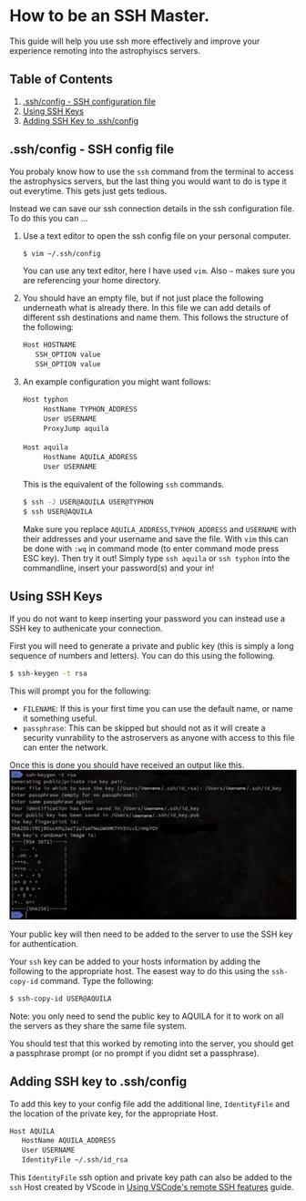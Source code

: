 # How to be an SSH Master.

This guide will help you use ssh more effectively and improve your experience remoting into the astrophyiscs servers.
## Table of Contents
1. [.ssh/config - SSH configuration file](#sshconfig---ssh-config-file)
2. [Using SSH Keys](#using-ssh-keys)
3. [Adding SSH Key to .ssh/config](#adding-ssh-key-to-sshconfig)

## .ssh/config - SSH config file

You probaly know how to use the ```ssh``` command from the terminal to access the astrophysics servers, but the last thing you would want to do is type it out everytime. This gets just gets tedious. 

Instead we can save our ssh connection details in the ssh configuration file. To do this you can ...

1. Use a text editor to open the ssh config file on your personal computer.
   ```bash
   $ vim ~/.ssh/config 
   ```
   You can use any text editor, here I have used ```vim```. Also ```~``` makes sure you are referencing your home directory. 

2. You should have an empty file, but if not just place the following underneath what is already there. In this file we can add details of different ssh destinations and name them. This follows the structure of the following:
   ```bash
   Host HOSTNAME
      SSH_OPTION value
      SSH_OPTION value

   ```
3. An example configuration you might want follows:
   ```bash
   Host typhon
        HostName TYPHON_ADDRESS
        User USERNAME
        ProxyJump aquila
    
   Host aquila
        HostName AQUILA_ADDRESS
        User USERNAME
   ```
   This is the equivalent of the following ```ssh``` commands.
   ```bash
   $ ssh -J USER@AQUILA USER@TYPHON
   $ ssh USER@AQUILA 
   ```

   Make sure you replace ```AQUILA_ADDRESS```,```TYPHON_ADDRESS``` and ```USERNAME``` with their addresses and your username and save the file. With ```vim``` this can be done with ```:wq``` in command mode (to enter command mode press ESC key). Then try it out! Simply type ```ssh aquila``` or ```ssh typhon``` into the commandline, insert your password(s) and your in! 

## Using SSH Keys

If you do not want to keep inserting your password you can instead use a SSH key to authenicate your connection.

First you will need to generate a private and public key (this is simply a long sequence of numbers and letters). You can do this using the following.
```bash
$ ssh-keygen -t rsa
```
This will prompt you for the following: 
- ```FILENAME```: If this is your first time you can use the default name, or name it something useful.
- ```passphrase```: This can be skipped but should not as it will create a security vunrability to the astroservers as anyone with access to this file can enter the network.

Once this is done you should have received an output like this.
<a align="center">
<img src="../assets/ssh-keygen.png">
</a>

Your public key will then need to be added to the server to use the SSH key for 
authentication. 

Your ```ssh``` key can be added to your hosts information by adding the following to the appropriate host. The easest way to do this using the ```ssh-copy-id``` command. Type the following:
```bash
$ ssh-copy-id USER@AQUILA
```
Note: you only need to send the public key to AQUILA for it to work on all the servers as they share the same file system.

You should test that this worked by remoting into the server, you should get a passphrase prompt (or no prompt if you didnt set a passphrase).

## Adding SSH key to .ssh/config

To add this key to your config file add the additional line, ```IdentityFile``` and the location of the private key, for the appropriate Host.
```bash
Host AQUILA
   HostName AQUILA_ADDRESS
   User USERNAME
   IdentityFile ~/.ssh/id_rsa
```
This ```IdentityFile``` ssh option and private key path can also be added to the ```ssh``` Host created by VScode in [Using VSCode's remote SSH features](../guides/vs-code-ssh.md) guide. 